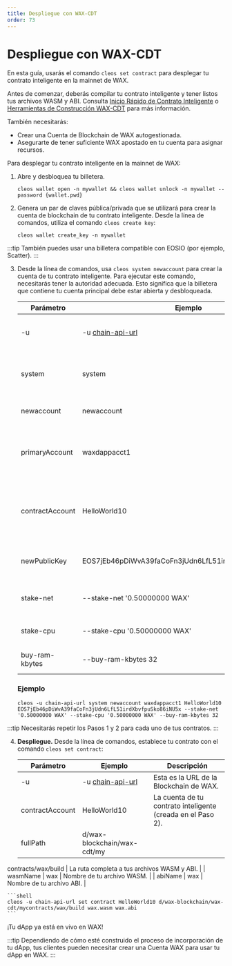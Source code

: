 ```yaml
---
title: Despliegue con WAX-CDT
order: 73
---
```


# Despliegue con WAX-CDT

En esta guía, usarás el comando `cleos set contract` para desplegar tu contrato inteligente en la mainnet de WAX.

Antes de comenzar, deberás compilar tu contrato inteligente y tener listos tus archivos WASM y ABI. Consulta [Inicio Rápido de Contrato Inteligente](/es/build/dapp-development/smart-contract-quickstart/) o [Herramientas de Construcción WAX-CDT](/es/build/dapp-development/wax-cdt/cdt_cpp) para más información.

También necesitarás:

* Crear una Cuenta de Blockchain de WAX autogestionada.
* Asegurarte de tener suficiente WAX apostado en tu cuenta para asignar recursos.

Para desplegar tu contrato inteligente en la mainnet de WAX:

1. Abre y desbloquea tu billetera.

    ```shell
    cleos wallet open -n mywallet && cleos wallet unlock -n mywallet --password {wallet.pwd}
    ```

2. Genera un par de claves pública/privada que se utilizará para crear la cuenta de blockchain de tu contrato inteligente. Desde la línea de comandos, utiliza el comando `cleos create key`:

    ```shell
    cleos wallet create_key -n mywallet
    ```

:::tip
También puedes usar una billetera compatible con EOSIO (por ejemplo, Scatter).
:::

3. Desde la línea de comandos, usa `cleos system newaccount` para crear la cuenta de tu contrato inteligente. Para ejecutar este comando, necesitarás tener la autoridad adecuada. Esto significa que la billetera que contiene tu cuenta principal debe estar abierta y desbloqueada.

    | Parámetro         | Ejemplo                                                        | Descripción                                        |
    |-------------------|----------------------------------------------------------------|----------------------------------------------------|
    | -u                | -u [chain-api-url](/operate/wax-infrastructure/#public-and-free-api-service-providers) | Esta es la URL de la Blockchain de WAX.            |
    | system            | system                                                         | Envía la acción del contrato del sistema a la Blockchain de WAX. |
    | newaccount        | newaccount                                                     | Comando para crear una nueva cuenta.               |
    | primaryAccount    | waxdappacct1                                                   | Tu Cuenta de Blockchain de WAX autogestionada con WAX apostado. |
    | contractAccount   | HelloWorld10                                                   | Nombre de la cuenta de tu contrato inteligente. Exactamente 12 caracteres de (a-z1-5). |
    | newPublicKey      | EOS7jEb46pDiWvA39faCoFn3jUdn6LfL51irdXbvfpuSko86iNU5x            | Esta es la clave pública que creaste en el Paso 1. |
    | stake-net         | --stake-net '0.50000000 WAX'                                   | Cantidad de WAX para apostar por NET.              |
    | stake-cpu         | --stake-cpu '0.50000000 WAX'                                   | Cantidad de WAX para asignar a CPU.                |
    | buy-ram-kbytes    | --buy-ram-kbytes 32                                            | Cantidad de RAM para asignar.                      |

    ### Ejemplo
    ```shell
    cleos -u chain-api-url system newaccount waxdappacct1 HelloWorld10 EOS7jEb46pDiWvA39faCoFn3jUdn6LfL51irdXbvfpuSko86iNU5x --stake-net '0.50000000 WAX' --stake-cpu '0.50000000 WAX' --buy-ram-kbytes 32
    ```

:::tip
Necesitarás repetir los Pasos 1 y 2 para cada uno de tus contratos.
:::

4. **Despliegue.** Desde la línea de comandos, establece tu contrato con el comando `cleos set contract`:

    | Parámetro         | Ejemplo                                                        | Descripción                                        |
    | ----------------- | -------------------------------------------------------------- | -------------------------------------------------- |
    | -u                | -u [chain-api-url](/es/operate/wax-infrastructure/#public-and-free-api-service-providers/) | Esta es la URL de la Blockchain de WAX.            |
    | contractAccount   | HelloWorld10                                                   | La cuenta de tu contrato inteligente (creada en el Paso 2). |
    | fullPath          | d/wax-blockchain/wax-cdt/my

contracts/wax/build                  | La ruta completa a tus archivos WASM y ABI.       |
    | wasmName          | wax                                                            | Nombre de tu archivo WASM.                        |
    | abiName           | wax                                                            | Nombre de tu archivo ABI.                         |

    ```shell
    cleos -u chain-api-url set contract HelloWorld10 d/wax-blockchain/wax-cdt/mycontracts/wax/build wax.wasm wax.abi
    ```

¡Tu dApp ya está en vivo en WAX!

:::tip
Dependiendo de cómo esté construido el proceso de incorporación de tu dApp, tus clientes pueden necesitar crear una Cuenta WAX para usar tu dApp en WAX.
:::